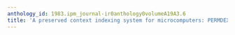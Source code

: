 ```yaml
---
anthology_id: 1983.ipm_journal-ir0anthology0volumeA19A3.6
title: 'A preserved context indexing system for microcomputers: PERMDEX'
---
```

